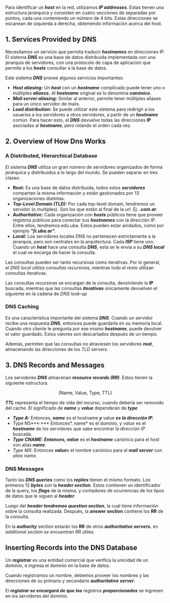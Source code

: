 Para identificar un ***host*** en la red, utilizamos ***IP addresses***. Estas tienen una estructura jerárquica y consisten en cuatro secciones de separadas por puntos, cada una conteniendo un número de 4 bits. Estas direcciones se escanean de izquierda a derecha, obteniendo información acerca del host.

## 1. Services Provided by DNS

Necesitamos un servicio que permita traducir ***hostnames*** en direcciones IP. El sistema ***DNS*** es una base de datos distribuida implementada con una jerarquía de servidores, con una protocolo de capa de aplicación que permite a los ***hosts*** consultar a la base de datos.

Este sistema ***DNS*** provee algunos servicios importantes:

- ***Host aliasing:*** Un ***host*** con un ***hostname*** complicado puede tener uno o múltiples ***aliases.*** Al ***hostname*** original se lo denomina ***canónico.***
- ***Mail server aliasing:*** Similar al anterior, permite tener múltiples aliases para un único servidor de mails.
- ***Load distribution:*** Se puede utilizar este sistema para redirigir a los usuarios a los servidores a otros servidores, a partir de un ***hostname*** común. Para hacer esto, el ***DNS*** devuelve todas las direcciones **IP** asociadas al ***hostname***, pero rotando el orden cada vez.

## 2. Overview of How Dns Works

### A Distributed, Hierarchical Database

El sistema ***DNS*** utiliza un gran número de servidores organizados de forma jerárquica y distribuidos a lo largo del mundo. Se pueden separar en tres clases:

- **Root:** Es una base de datos distribuida, todos estos ***servidores*** comparten la misma información y están gestionados por 13 organizaciones distintas.
- ***Top-Level Domain (TLD):*** Por cada top-level domain, tendremos un servidor (o multiples). Son los que están al final de la *url.* Ej: ***.com.ar***.
- ***Authoritative:*** Cada organización con ***hosts*** públicos tiene que proveer registros públicos para conectar sus ***hostnames*** con la dirección IP. Entre ellos, tendremos.edu.uba. Estos pueden estar anidados, como por ejemplo ***"fi.uba.ar"***.
- ***Local:*** Los servidores locales DNS no pertenecen estrictamente a la jerarquía, pero son centrales en la arquitectura. Cada ***ISP*** tiene uno. Cuando un ***host*** hace una consulta ***DNS***, esta se le envía a su ***DNS local*** el cual se encarga de hacer la consulta.

Las consultas pueden ser tanto recursivas como iterativas. Por lo general, el *DNS local utiliza consultas recursivas,* mientras todo el resto utilizan consultas iterativas.

Las consultas *recursivas* se encargan de la consulta, devolviendo la **IP** buscada, mientras que las consultas ***iterativas*** únicamente devuelven el siguiente en la cadena de *DNS look-up*

### DNS Caching

Es una característica importante del sistema ***DNS***. Cuando un servidor recibe una respuesta ***DNS***, entonces puede guardarla en su memoria local. Cuando otro cliente le pregunta por ese mismo ***hostname***, puede devolver el valor guardado. Estos valores son descartados después de un tiempo.

Además, permiten que las consultas no atraviesen los servidores ***root***, almacenando las direcciones de los *TLD servers.*

## 3. DNS Records and Messages

Los servidores ***DNS*** almacenan ***resource records (RR)***. Estos tienen la siguiente estructura.

$$
\text{(Name, Value, Type, TTL)}
$$

***TTL*** representa el tiempo de vida del recurso, cuando debería ser removido del cache. El significado de ***name*** y ***value*** dependerán de ***type***

- ***Type A:*** Entonces, ***name*** es el hostname ***y*** value ***es la dirección IP.***
- Type NS***:*** Entonces*, name* es el dominio, y *value* es el ***hostname*** de los servidores que sabe encontrar la *dirección IP* buscada.
- ***Type CNAME: Entonces, value*** es el ***hostname*** canónico para el *host* con alias ***name***.
- *Type MX:* Entonces ***value***s el nombre canónico para el ***mail server*** con *alias name.*

### DNS Messages

Tanto las ***DNS queries*** como los ***replies*** tienen el mismo formato. Los primeros 12 ***bytes*** son la ***header section***. Estos contienen un identificador de la query, los ***flags*** de la misma, y contadores de ocurrencias de los tipos de datos que le siguen al ***header***.

Luego del ***header tendremos question section***, la cual tiene información sobre la consulta realizada. Después, la **answer section** contiene los **RR** de la consulta.

En la ***authority*** section estarán los **RR** de otros ***authoritative servers.*** en *additional section se encuentran RR ú*tiles.

## Inserting Records into the DNS Database

Un ***registrar*** es una entidad comercial que verifica la unicidad de un dominio, e ingresa el dominio en la base de datos.

Cuando registramos un nombre, debemos proveer los nombres y las direcciones de su primario y secundario ***authoritative server***.

El ***registrar se encargará de que los*** registros ***proporcionados*** se ingresen en los servidores del dominio.
